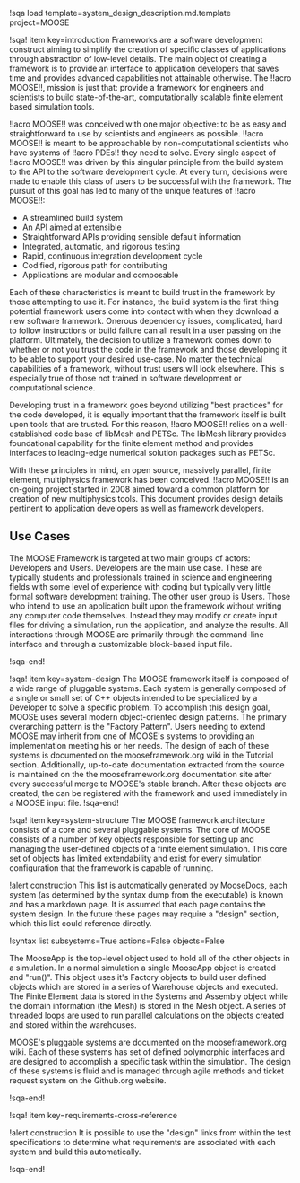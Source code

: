 !sqa load template=system_design_description.md.template
project=MOOSE

!sqa! item key=introduction
Frameworks are a software development construct aiming to simplify the creation of specific classes
of applications through abstraction of low-level details. The main object of creating a framework is
to provide an interface to application developers that saves time and provides advanced capabilities
not attainable otherwise. The !!acro MOOSE!!, mission is
just that: provide a framework for engineers and scientists to build state-of-the-art,
computationally scalable finite element based simulation tools.

!!acro MOOSE!! was conceived with one major objective: to be as easy and straightforward to use by
scientists and engineers as possible. !!acro MOOSE!! is meant to be approachable by non-computational
scientists who have systems of !!acro PDEs!! they need to solve. Every single
aspect of !!acro MOOSE!! was driven by this singular principle from the build system to the API to
the software development cycle.  At every turn, decisions were made to enable this class of users to
be successful with the framework.  The pursuit of this goal has led to many of the unique features of
!!acro MOOSE!!:

- A streamlined build system
- An API aimed at extensible
- Straightforward APIs providing sensible default information
- Integrated, automatic, and rigorous testing
- Rapid, continuous integration development cycle
- Codified, rigorous path for contributing
- Applications are modular and composable

Each of these characteristics is meant to build trust in the framework by those attempting to use
it. For instance, the build system is the first thing potential framework users come into contact
with when they download a new software framework. Onerous dependency issues, complicated, hard to
follow instructions or build failure can all result in a user passing on the platform. Ultimately,
the decision to utilize a framework comes down to whether or not you trust the code in the framework
and those developing it to be able to support your desired use-case.  No matter the technical
capabilities of a framework, without trust users will look elsewhere. This is especially true of
those not trained in software development or computational science.

Developing trust in a framework goes beyond utilizing "best practices" for the code developed, it is
equally important that the framework itself is built upon tools that are trusted. For this reason,
!!acro MOOSE!! relies on a well-established code base of libMesh and PETSc.  The libMesh library
provides foundational capability for the finite element method and provides interfaces to
leading-edge numerical solution packages such as PETSc.

With these principles in mind, an open source, massively parallel, finite element, multiphysics
framework has been conceived.  !!acro MOOSE!! is an on-going project started in 2008 aimed toward a
common platform for creation of new multiphysics tools.  This document provides design details
pertinent to application developers as well as framework developers.

## Use Cases

The MOOSE Framework is targeted at two main groups of actors: Developers and Users. Developers are
the main use case. These are typically students and professionals trained in science and engineering
fields with some level of experience with coding but typically very little formal software
development training. The other user group is Users. Those who intend to use an application built
upon the framework without writing any computer code themselves. Instead they may modify or create
input files for driving a simulation, run the application, and analyze the results. All interactions
through MOOSE are primarily through the command-line interface and through a customizable block-based
input file.

!sqa-end!


!sqa! item key=system-design
The MOOSE framework itself is composed of a wide range of pluggable systems. Each system is generally
composed of a single or small set of C++ objects intended to be specialized by a Developer to solve a
specific problem. To accomplish this design goal, MOOSE uses several modern object-oriented design
patterns. The primary overarching pattern is the "Factory Pattern". Users needing to extend MOOSE
may inherit from one of MOOSE's systems to providing an implementation meeting his or her needs. The
design of each of these systems is documented on the mooseframework.org wiki in the Tutorial
section. Additionally, up-to-date documentation extracted from the source is maintained on the the
mooseframework.org documentation site after every successful merge to MOOSE's stable branch. After
these objects are created, the can be registered with the framework and used immediately in a MOOSE
input file.
!sqa-end!

!sqa! item key=system-structure
The MOOSE framework architecture consists of a core and several pluggable systems. The core of MOOSE
consists of a number of key objects responsible for setting up and managing the user-defined objects
of a finite element simulation. This core set of objects has limited extendability and exist for
every simulation configuration that the framework is capable of running.

!alert construction
This list is automatically generated by MooseDocs, each system (as determined by the syntax dump from
the executable) is known and has a markdown page. It is assumed that each page contains the system
design. In the future these pages may require a "design" section, which this list could reference
directly.

!syntax list subsystems=True actions=False objects=False


The MooseApp is the top-level object used to hold all of the other objects in a simulation. In a
normal simulation a single MooseApp object is created and "run()". This object uses it's Factory
objects to build user defined objects which are stored in a series of Warehouse objects and
executed. The Finite Element data is stored in the Systems and Assembly object while the domain
information (the Mesh) is stored in the Mesh object. A series of threaded loops are used to run
parallel calculations on the objects created and stored within the warehouses.

MOOSE's pluggable systems are documented on the mooseframework.org wiki. Each of these systems has
set of defined polymorphic interfaces and are designed to accomplish a specific task within the
simulation. The design of these systems is fluid and is managed through agile methods and ticket
request system on the Github.org website.

!sqa-end!

!sqa! item key=requirements-cross-reference

!alert construction
It is possible to use the "design" links from within the test specifications to determine what
requirements are associated with each system and build this automatically.

!sqa-end!
